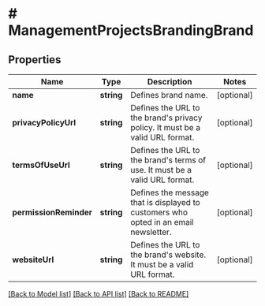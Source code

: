# # ManagementProjectsBrandingBrand

## Properties

Name | Type | Description | Notes
------------ | ------------- | ------------- | -------------
**name** | **string** | Defines brand name. | [optional]
**privacyPolicyUrl** | **string** | Defines the URL to the brand&#39;s privacy policy. It must be a valid URL format. | [optional]
**termsOfUseUrl** | **string** | Defines the URL to the brand&#39;s terms of use.  It must be a valid URL format. | [optional]
**permissionReminder** | **string** | Defines the message that is displayed to customers who opted in an email newsletter. | [optional]
**websiteUrl** | **string** | Defines the URL to the brand&#39;s website. It must be a valid URL format. | [optional]

[[Back to Model list]](../../README.md#models) [[Back to API list]](../../README.md#endpoints) [[Back to README]](../../README.md)
